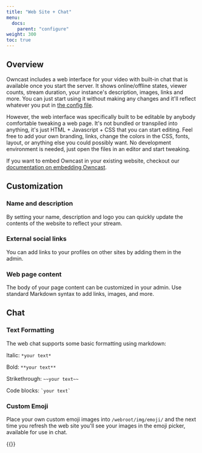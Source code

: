 ```yaml
---
title: "Web Site + Chat"
menu:
  docs:
    parent: "configure"
weight: 300
toc: true
---
```


## Overview

Owncast includes a web interface for your video with built-in chat that is available once you start the server.  It shows online/offline states, viewer counts, stream duration, your instance's description, images, links and more.  You can just start using it without making any changes and it'll reflect whatever you put in [the config file](/docs/configuration/#external-links).

However, the web interface was specifically built to be editable by anybody comfortable tweaking a web page.  It's not bundled or transpiled into anything, it's just HTML + Javascript + CSS that you can start editing.  Feel free to add your own branding, links, change the colors in the CSS, fonts, layout, or anything else you could possibly want.  No development environment is needed, just open the files in an editor and start tweaking.

If you want to embed Owncast in your existing website, checkout our [documentation on embedding Owncast](/docs/embed/).

## Customization

### Name and description

By setting your name, description and logo you can quickly update the contents of the website to reflect your stream. 

### External social links

You can add links to your profiles on other sites by adding them in the admin.

### Web page content

The body of your page content can be customized in your admin.  Use standard Markdown syntax to add links, images, and more.

## Chat

### Text Formatting

The web chat supports some basic formatting using markdown:

Italic: `*your text*`

Bold: `**your text**`

Strikethrough: `~~your text~~`

Code blocks: <code>\`your text\`</code>

### Custom Emoji

Place your own custom emoji images into `/webroot/img/emoji/` and the next time you refresh the web site you'll see your images in the emoji picker, available for use in chat.

{{<versionsupport feature="emoji" version="0.0.2">}}
